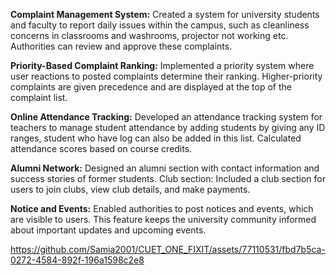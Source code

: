 **Complaint Management System:** Created a system for university students and faculty to report daily issues within the campus, such as cleanliness concerns in classrooms and washrooms, projector not working etc. Authorities can review and approve these complaints.

**Priority-Based Complaint Ranking:** Implemented a priority system where user reactions to posted complaints determine their ranking. Higher-priority complaints are given precedence and are displayed at the top of the complaint list.

**Online Attendance Tracking:** Developed an attendance tracking system for teachers to manage student attendance by adding students by giving any ID ranges, student who have log can also be added in this list. Calculated attendance scores based on course credits.

**Alumni Network:** Designed an alumni section with contact information and success stories of former students.
Club section: Included a club section for users to join clubs, view club details, and make payments.

**Notice and Events:** Enabled authorities to post notices and events, which are visible to users. This feature keeps the university community informed about important updates and upcoming events.

 https://github.com/Samia2001/CUET_ONE_FIXIT/assets/77110531/fbd7b5ca-0272-4584-892f-196a1598c2e8


 
    









